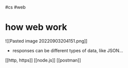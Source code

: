 #cs #web
# how web work
![[Pasted image 20220903204151.png]]
- responses can be different types of data, like JSON...

[[http, https]]
[[node.js]]
[[postman]]

